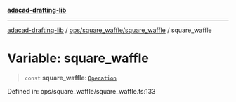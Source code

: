 [**adacad-drafting-lib**](../../../../README.md)

***

[adacad-drafting-lib](../../../../modules.md) / [ops/square\_waffle/square\_waffle](../README.md) / square\_waffle

# Variable: square\_waffle

> `const` **square\_waffle**: [`Operation`](../../../../objects/datatypes/type-aliases/Operation.md)

Defined in: ops/square\_waffle/square\_waffle.ts:133
